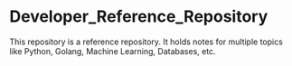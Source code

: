 # Developer_Reference_Repository
This repository is a reference repository. It holds notes for multiple topics like Python, Golang, Machine Learning, Databases, etc. 
